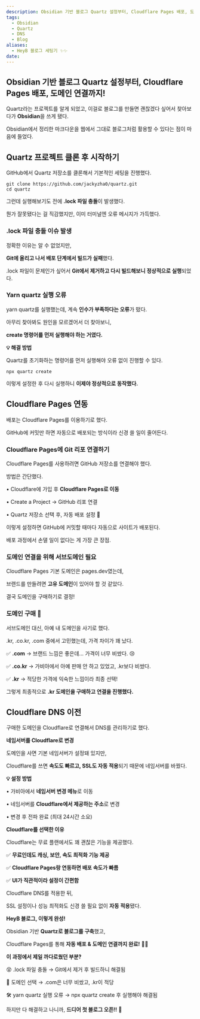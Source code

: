 ```yaml
---
description: Obsidian 기반 블로그 Quartz 설정부터, Cloudflare Pages 배포, 도메인 연결까지!
tags:
  - Obsidian
  - Quartz
  - DNS
  - Blog
aliases:
  - HeyB 블로그 세팅기 ✨✨
date:
---
```

## **Obsidian 기반 블로그 Quartz 설정부터, Cloudflare Pages 배포, 도메인 연결까지!**

Quartz라는 프로젝트를 알게 되었고, 이걸로 블로그를 만들면 괜찮겠다 싶어서 찾아보다가 **Obsidian**을 쓰게 됐다.

Obsidian에서 정리한 마크다운을 웹에서 그대로 블로그처럼 활용할 수 있다는 점이 마음에 들었다.

  

## **Quartz 프로젝트 클론 후 시작하기**

  

GitHub에서 Quartz 저장소를 클론해서 기본적인 세팅을 진행했다.

```
git clone https://github.com/jackyzha0/quartz.git
cd quartz
```

그런데 실행해보기도 전에 **.lock 파일 충돌**이 발생했다.

뭔가 잘못됐다는 걸 직감했지만, 이미 터미널엔 오류 메시지가 가득했다.

  

### **.lock 파일 충돌 이슈 발생**

  

정확한 이유는 알 수 없었지만,

**Git에 올리고 나서 배포 단계에서 빌드가 실패**했다.

.lock 파일이 문제인가 싶어서 **Git에서 제거하고 다시 빌드해보니 정상적으로 실행**되었다.

  

### **Yarn quartz 실행 오류**

  

yarn quartz를 실행했는데, 계속 **인수가 부족하다는 오류**가 떴다.

아무리 찾아봐도 원인을 모르겠어서 더 찾아보니,

**create 명령어를 먼저 실행해야 하는 거였다.**

  

**💡 해결 방법**


Quartz를 초기화하는 명령어를 먼저 실행해야 오류 없이 진행할 수 있다.

```
npx quartz create
```

이렇게 설정한 후 다시 실행하니 **이제야 정상적으로 동작했다.**

  

## **Cloudflare Pages 연동**

  

배포는 Cloudflare Pages를 이용하기로 했다.

GitHub에 커밋만 하면 자동으로 배포되는 방식이라 신경 쓸 일이 줄어든다.

  

### **Cloudflare Pages에 Git 리포 연결하기**

  

Cloudflare Pages를 사용하려면 GitHub 저장소를 연결해야 했다.

방법은 간단했다.

• Cloudflare에 가입 후 **Cloudflare Pages로 이동**

• Create a Project → GitHub 리포 연결

• Quartz 저장소 선택 후, 자동 배포 설정 🎉

  

이렇게 설정하면 GitHub에 커밋할 때마다 자동으로 사이트가 배포된다.

배포 과정에서 손댈 일이 없다는 게 가장 큰 장점.

  

### **도메인 연결을 위해 서브도메인 필요**

  

Cloudflare Pages 기본 도메인은 pages.dev였는데,

브랜드를 만들려면 **고유 도메인**이 있어야 할 것 같았다.

결국 도메인을 구매하기로 결정!

  

### **도메인 구매 💸**

  

서브도메인 대신, 아예 내 도메인을 사기로 했다.

.kr, .co.kr, .com 중에서 고민했는데, 가격 차이가 꽤 났다.

  

✅ **.com** → 브랜드 느낌은 좋은데… 가격이 너무 비쌌다. 😢

✅ **.co.kr** → 가비아에서 아예 판매 안 하고 있었고, .kr보다 비쌌다.

✅ **.kr** → 적당한 가격에 익숙한 느낌이라 최종 선택!

  

그렇게 최종적으로 **.kr 도메인을 구매하고 연결을 진행했다.**

  

## **Cloudflare DNS 이전**

  

구매한 도메인을 Cloudflare로 연결해서 DNS를 관리하기로 했다.

  

**네임서버를 Cloudflare로 변경**

  

도메인을 사면 기본 네임서버가 설정돼 있지만,

Cloudflare를 쓰면 **속도도 빠르고, SSL도 자동 적용**되기 때문에 네임서버를 바꿨다.

  

**💡 설정 방법**

• 가비아에서 **네임서버 변경 메뉴**로 이동

• 네임서버를 **Cloudflare에서 제공하는 주소**로 변경

• 변경 후 전파 완료 (최대 24시간 소요)

  

**Cloudflare를 선택한 이유**

  

Cloudflare는 무료 플랜에서도 꽤 괜찮은 기능을 제공했다.

  

✅ **무료인데도 캐싱, 보안, 속도 최적화 기능 제공**

✅ **Cloudflare Pages랑 연동하면 배포 속도가 빠름**

✅ **UI가 직관적이라 설정이 간편함**

  

Cloudflare DNS를 적용한 뒤,

SSL 설정이나 성능 최적화도 신경 쓸 필요 없이 **자동 적용**됐다.

  

**HeyB 블로그, 이렇게 완성!**

  

Obsidian 기반 **Quartz로 블로그를 구축**했고,

Cloudflare Pages를 통해 **자동 배포 & 도메인 연결까지 완료!** 🚀✨

  

**이 과정에서 제일 까다로웠던 부분?**

  

😵 .lock 파일 충돌 → Git에서 제거 후 빌드하니 해결됨

🤔 도메인 선택 → .com은 너무 비쌌고, .kr이 적당

🛠️ yarn quartz 실행 오류 → npx quartz create 후 실행해야 해결됨

  

하지만 다 해결하고 나니까, **드디어 첫 블로그 오픈!!** 🎉